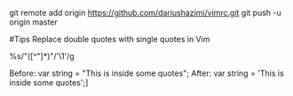 
git remote add origin https://github.com/dariushazimi/vimrc.git
git push -u origin master

#Tips
Replace double quotes with single quotes in Vim

%s/\"\([^"]*\)\"/'\1'/g

Before: var string = "This is inside some quotes";
After: var string = 'This is inside some quotes';]

